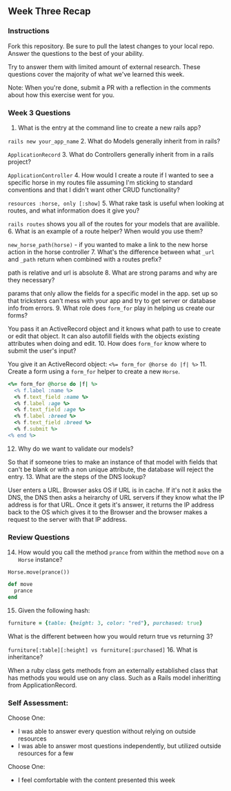 ## Week Three Recap

### Instructions
Fork this repository. Be sure to pull the latest changes to your local repo. Answer the questions to the best of your ability.

Try to answer them with limited amount of external research. These questions cover the majority of what we've learned this week.

Note: When you're done, submit a PR with a reflection in the comments about how this exercise went for you.

### Week 3 Questions

1. What is the entry at the command line to create a new rails app?

  `rails new your_app_name`
2. What do Models generally inherit from in rails?

  `ApplicationRecord`
3. What do Controllers generally inherit from in a rails project?

  `ApplicationController`
4. How would I create a route if I wanted to see a specific horse in my routes file assuming I'm sticking to standard conventions and that I didn't want other CRUD functionality?

  `resources :horse, only [:show]`
5. What rake task is useful when looking at routes, and what information does it give you?

  `rails routes` shows you all of the routes for your models that are availible.
6. What is an example of a route helper? When would you use them?

  `new_horse_path(horse)` - if you wanted to make a link to the new horse action in the horse controller
7. What's the difference between what `_url` and `_path` return when combined with a routes prefix?

  path is relative and url is absolute
8. What are strong params and why are they necessary?

  params that only allow the fields for a specific model in the app. set up so that tricksters can't mess with your app and try to get server or database info from errors.
9. What role does `form_for` play in helping us create our forms?

  You pass it an ActiveRecord object and it knows what path to use to create or edit that object. It can also autofill fields with the objects existing attributes when doing and edit.
10. How does `form_for` know where to submit the user's input?

  You give it an ActiveRecord object: `<%= form_for @horse do |f| %>`
11. Create a form using a `form_for` helper to create a new `Horse`. 

  ```ruby
  <%= form_for @horse do |f| %>
    <% f.label :name %>
    <% f.text_field :name %>
    <% f.label :age %>
    <% f.text_field :age %>
    <% f.label :breed %>
    <% f.text_field :breed %>
    <% f.submit %>
  <% end %>
  ```
12. Why do we want to validate our models?

  So that if someone tries to make an instance of that model with fields that can't be blank or with a non unique attribute, the database will reject the entry.
13. What are the steps of the DNS lookup?
  
  User enters a URL. Browser asks OS if URL is in cache. If it's not it asks the DNS, the DNS then asks a heirarchy of URL servers if they know what the IP address is for that URL. Once it gets it's answer, it returns the IP address back to the OS which gives it to the Browser and the browser makes a request to the server with that IP address.

### Review Questions
14. How would you call the method `prance` from within the method `move` on a `Horse` instance?

  `Horse.move(prance())`

  ```ruby
  def move
    prance
  end
  ```
15. Given the following hash:

```ruby
furniture = {table: {height: 3, color: "red"}, purchased: true}
```
What is the different between how you would return true vs returning 3?  

  `furniture[:table][:height] vs furniture[:purchased]`
16. What is inheritance?

  When a ruby class gets methods from an externally established class that has methods you would use on any class. Such as a Rails model inheritting from ApplicationRecord.

### Self Assessment:
Choose One:

* I was able to answer every question without relying on outside resources
* I was able to answer most questions independently, but utilized outside resources for a few


Choose One:

* I feel comfortable with the content presented this week

